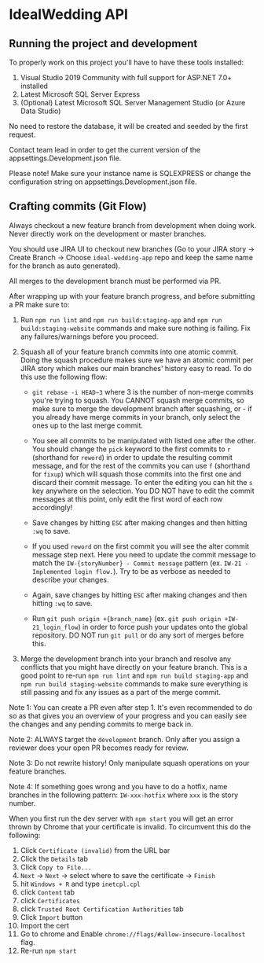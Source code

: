 # IdealWedding API

## Running the project and development

To properly work on this project you'll have to have these tools installed:

1. Visual Studio 2019 Community with full support for ASP.NET 7.0+ installed
2. Latest Microsoft SQL Server Express
3. (Optional) Latest Microsoft SQL Server Management Studio (or Azure Data Studio)

No need to restore the database, it will be created and seeded by the first request.

Contact team lead in order to get the current version of the appsettings.Development.json file.

Please note! Make sure your instance name is SQLEXPRESS or change the configuration string on appsettings.Development.json file.

## Crafting commits (Git Flow)

Always checkout a new feature branch from development when doing work. Never directly work on the development or master branches. 

You should use JIRA UI to checkout new branches (Go to your JIRA story -> Create Branch -> Choose `ideal-wedding-app` repo and keep the same name for the branch as auto generated).

All merges to the development branch must be performed via PR.

After wrapping up with your feature branch progress, and before submitting a PR make sure to:

  1. Run `npm run lint` and `npm run build:staging-app` and `npm run build:staging-website` commands and make sure nothing is failing. Fix any failures/warnings before you proceed.

  2. Squash all of your feature branch commits into one atomic commit. Doing the squash procedure makes sure we have an atomic commit per JIRA story which makes our main branches' history easy to read. To do this use the following flow:

      - `git rebase -i HEAD~3` where 3 is the number of non-merge commits you're trying to squash. You CANNOT squash merge commits, so make sure to merge the development branch after squashing, or - if you already have merge commits in your branch, only select the ones up to the last merge commit.

      - You see all commits to be manipulated with listed one after the other. You should change the `pick` keyword to the first commits to `r` (shorthand for `reword`) in order to update the resulting commit message, and for the rest of the commits you can use `f` (shorthand for `fixup`) which will squash those commits into the first one and discard their commit message. To enter the editing you can hit the `s` key anywhere on the selection. You DO NOT have to edit the commit messages at this point, only edit the first word of each row accordingly! 

      - Save changes by hitting `ESC` after making changes and then hitting `:wq` to save.

      - If you used `reword` on the first commit you will see the alter commit message step next. Here you need to update the commit message to match the `IW-{storyNumber} - Commit message` pattern (ex. `IW-21 - Implemented login flow.`). Try to be as verbose as needed to describe your changes.

      - Again, save changes by hitting `ESC` after making changes and then hitting `:wq` to save.

      - Run `git push origin +{branch_name}` (ex. `git push origin +IW-21_login_flow`) in order to force push your updates onto the global repository. DO NOT run `git pull` or do any sort of merges before this.

  3. Merge the development branch into your branch and resolve any conflicts that you might have directly on your feature branch. This is a good point to re-run `npm run lint` and `npm run build staging-app` and `npm run build staging-website` commands to make sure everything is still passing and fix any issues as a part of the merge commit.

Note 1: You can create a PR even after step 1. It's even recommended to do so as that gives you an overview of your progress and you can easily see the changes and any pending commits to merge back in.

Note 2: ALWAYS target the `development` branch. Only after you assign a reviewer does your open PR becomes ready for review.

Note 3: Do not rewrite history! Only manipulate squash operations on your feature branches.

Note 4: If something goes wrong and you have to do a hotfix, name branches in the following pattern: `IW-xxx-hotfix` where `xxx` is the story number.

When you first run the dev server with `npm start` you will get an error thrown by Chrome that your certificate is invalid. To circumvent this do the following: 

1. Click `Certificate (invalid)` from the URL bar
2. Click the `Details` tab
3. Click `Copy to File...`
4. `Next` -> `Next` -> select where to save the certificate -> `Finish`
5. hit `Windows + R` and type `inetcpl.cpl`
6. click `Content` tab
7. click `Certificates`
8. click `Trusted Root Certification Authorities` tab
9. Click `Import` button
10. Import the cert
11. Go to chrome and Enable `chrome://flags/#allow-insecure-localhost` flag.
11. Re-run `npm start`